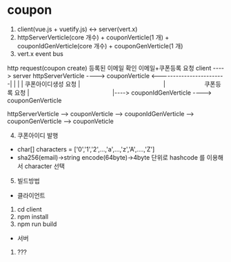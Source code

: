 # coupon

1. client(vue.js + vuetify.js) <-> server(vert.x)
2. httpServerVerticle(core 개수) + couponVerticle(1 개) + couponIdGenVerticle(core 개수) + couponGenVerticle(1 개)
3. vert.x event bus

 http request(coupon create)      등록된 이메일 확인              이메일+쿠폰등록 요청
client ----> server httpServerVerticle ----> couponVerticle <------------------------|
                                                 |                                   |
                                                 | 쿠폰아이디생성 요청                  |
                                                 |                       쿠폰등록 요청 |
                                                 |----> couponIdGenVerticle ----> couponGenVerticle
                                                         


httpServerVerticle --> couponVerticle --> couponIdGenVerticle --> couponGenVerticle --> couponVeticle

4. 쿠폰아이디 발행
- char[] characters = ['0','1','2',...,'a',...,'z','A',....,'Z']
- sha256(email)->string encode(64byte)->4byte 단위로 hashcode 를 이용해서 character 선택 

5. 빌드방법
 - 클라이언트
  1. cd client
  2. npm install
  3. npm run build
 
 - 서버
  1. ???
